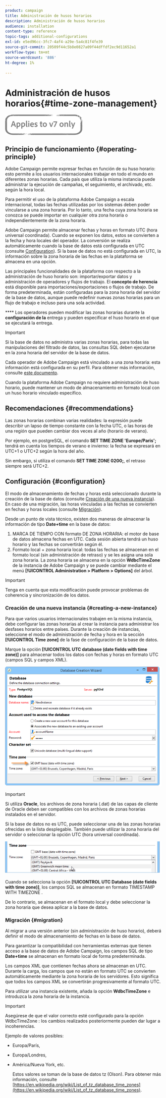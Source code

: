 ```yaml
---
product: campaign
title: Administración de husos horarios
description: Administración de husos horarios
audience: installation
content-type: reference
topic-tags: additional-configurations
exl-id: e5ed96cc-3fc7-4af4-a29e-5a4c81f4fe39
source-git-commit: 20509f44c5b8e0827a09f44dffdf2ec9d11652a1
workflow-type: tm+mt
source-wordcount: '886'
ht-degree: 1%

---
```


# Administración de husos horarios{#time-zone-management}

![](../../assets/v7-only.svg)

## Principio de funcionamiento {#operating-principle}

Adobe Campaign permite expresar fechas en función de su huso horario: esto permite a los usuarios internacionales trabajar en todo el mundo en diferentes zonas horarias. Cada país que utiliza la misma instancia puede administrar la ejecución de campañas, el seguimiento, el archivado, etc. según la hora local.

Para permitir el uso de la plataforma Adobe Campaign a escala internacional, todas las fechas utilizadas por los sistemas deben poder vincularse a una zona horaria. Por lo tanto, una fecha cuya zona horaria se conozca se puede importar en cualquier otra zona horaria o independientemente de la zona horaria.

Adobe Campaign permite almacenar fechas y horas en formato UTC (hora universal coordinada). Cuando se exponen los datos, estos se convierten a la fecha y hora locales del operador. La conversión se realiza automáticamente cuando la base de datos está configurada en UTC (consulte [Configuration](#configuration)). Si la base de datos no está configurada en UTC, la información sobre la zona horaria de las fechas en la plataforma se almacena en una opción.

Las principales funcionalidades de la plataforma con respecto a la administración de huso horario son: importar/exportar datos y administración de operadores y flujos de trabajo. El **concepto de herencia** está disponible para importaciones/exportaciones o flujos de trabajo. De forma predeterminada, están configuradas para la zona horaria del servidor de la base de datos, aunque puede redefinir nuevas zonas horarias para un flujo de trabajo e incluso para una sola actividad.

**** Los operadores pueden modificar las zonas horarias durante la  **configuración de la** entrega y pueden especificar el huso horario en el que se ejecutará la entrega.

>[!IMPORTANT]
>
>Si la base de datos no administra varias zonas horarias, para todas las manipulaciones del filtrado de datos, las consultas SQL deben ejecutarse en la zona horaria del servidor de la base de datos.

Cada operador de Adobe Campaign está vinculado a una zona horaria: esta información está configurada en su perfil. Para obtener más información, consulte [este documento](../../platform/using/access-management.md).

Cuando la plataforma Adobe Campaign no requiere administración de huso horario, puede mantener un modo de almacenamiento en formato local con un huso horario vinculado específico.

## Recomendaciones {#recommendations}

Las zonas horarias combinan varias realidades: la expresión puede describir un lapso de tiempo constante con la fecha UTC, o las horas de una región que pueden cambiar dos veces al año (horario de verano).

Por ejemplo, en postgreSQL, el comando **SET TIME ZONE &#39;Europe/Paris&#39;;** tendrá en cuenta los tiempos de verano e invierno: la fecha se expresará en UTC+1 o UTC+2 según la hora del año.

Sin embargo, si utiliza el comando **SET TIME ZONE 0200;**, el retraso siempre será UTC+2.

## Configuración {#configuration}

El modo de almacenamiento de fechas y horas está seleccionado durante la creación de la base de datos (consulte [Creación de una nueva instancia](#creating-a-new-instance)). En caso de una migración, las horas vinculadas a las fechas se convierten en fechas y horas locales (consulte [Migración](#migration)).

Desde un punto de vista técnico, existen dos maneras de almacenar la información de tipo **Date+time** en la base de datos:

1. MARCA DE TIEMPO CON formato DE ZONA HORARIA: el motor de base de datos almacena fechas en UTC. Cada sesión abierta tendrá un huso horario y las fechas se convertirán según él.
1. Formato local + zona horaria local: todas las fechas se almacenan en el formato local (sin administración de retraso) y se les asigna una sola zona horaria. La zona horaria se almacena en la opción **WdbcTimeZone** de la instancia de Adobe Campaign y se puede cambiar mediante el menú **[!UICONTROL Administration > Platform > Options]** del árbol.

>[!IMPORTANT]
>
>Tenga en cuenta que esta modificación puede provocar problemas de coherencia y sincronización de los datos.

### Creación de una nueva instancia {#creating-a-new-instance}

Para que varios usuarios internacionales trabajen en la misma instancia, debe configurar las zonas horarias al crear la instancia para administrar los desfases horarios entre países. Durante la creación de instancias, seleccione el modo de administración de fecha y hora en la sección **[!UICONTROL Time zone]** de la fase de configuración de la base de datos.

Marque la opción **[!UICONTROL UTC database (date fields with time zone)]** para almacenar todos los datos con fechas y horas en formato UTC (campos SQL y campos XML).

![](assets/install_wz_select_utc_option.png)

>[!IMPORTANT]
>
>Si utiliza **Oracle**, los archivos de zona horaria (.dat) de las capas de cliente de Oracle deben ser compatibles con los archivos de zonas horarias instalados en el servidor.

Si la base de datos no es UTC, puede seleccionar una de las zonas horarias ofrecidas en la lista desplegable. También puede utilizar la zona horaria del servidor o seleccionar la opción UTC (hora universal coordinada).

![](assets/install_wz_unselect_utc_option.png)

Cuando se selecciona la opción **[!UICONTROL UTC Database (date fields with time zone)]**, los campos SQL se almacenan en formato TIMESTAMP WITH TIMEZONE .

De lo contrario, se almacenan en el formato local y debe seleccionar la zona horaria que desea aplicar a la base de datos.

### Migración {#migration}

Al migrar a una versión anterior (sin administración de huso horario), deberá definir el modo de almacenamiento de fechas en la base de datos.

Para garantizar la compatibilidad con herramientas externas que tienen acceso a la base de datos de Adobe Campaign, los campos SQL de tipo **Date+time** se almacenan en formato local de forma predeterminada.

Los campos XML que contienen fechas ahora se almacenan en UTC. Durante la carga, los campos que no están en formato UTC se convierten automáticamente mediante la zona horaria de los servidores. Esto significa que todos los campos XML se convertirán progresivamente al formato UTC.

Para utilizar una instancia existente, añada la opción **WdbcTimeZone** e introduzca la zona horaria de la instancia.

>[!IMPORTANT]
>
>Asegúrese de que el valor correcto esté configurado para la opción WdbcTimeZone : los cambios realizados posteriormente pueden dar lugar a incoherencias.

Ejemplo de valores posibles:

* Europa/París,
* Europa/Londres,
* América/Nueva York, etc.

   Estos valores se toman de la base de datos tz (Olson). Para obtener más información, consulte [https://en.wikipedia.org/wiki/List_of_tz_database_time_zones](https://en.wikipedia.org/wiki/List_of_tz_database_time_zones).
